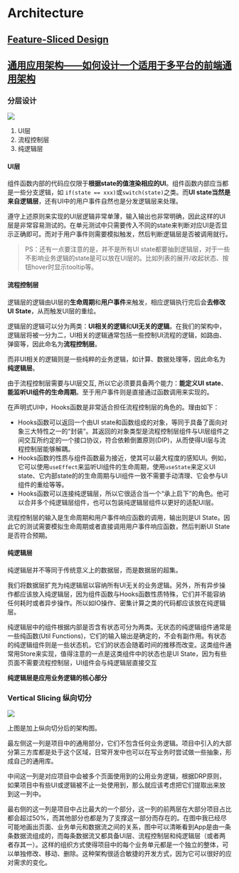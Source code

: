 # Architecture


## [Feature-Sliced Design](https://feature-sliced.design/)

## [通用应用架构——如何设计一个适用于多平台的前端通用架构](https://juejin.cn/post/7390569548367970314)

### 分层设计

![](./image/architecture_1_layer.png)

1. UI层
2. 流程控制层
3. 纯逻辑层

#### UI层

组件函数内部的代码应仅限于**根据state的值渲染相应的UI**。组件函数内部应当都是一些分支逻辑，如 `if(state == xxx)`或`switch(state)`之类。而**UI state当然是来自逻辑层**，还有UI中的用户事件自然也是分发逻辑层来处理。


遵守上述原则来实现的UI层逻辑非常单薄，输入输出也非常明确，因此这样的UI层是非常容易测试的。在单元测试中只需要传入不同的state来判断对应UI是否显示正确即可。而对于用户事件则需要模拟触发，然后判断逻辑层是否被调用就行。

> PS：还有一点要注意的是，并不是所有UI state都要抽到逻辑层，对于一些不影响业务逻辑的state是可以放在UI层的。比如列表的展开/收起状态、按钮hover时显示tooltip等。

#### 流程控制层

逻辑层的逻辑由UI层的**生命周期**和**用户事件**来触发，相应逻辑执行完后会**去修改UI State**，从而触发UI层的重绘。

逻辑层的逻辑可以分为两类：**UI相关的逻辑**和**UI无关的逻辑**。在我们的架构中，逻辑层将被一分为二，UI相关的逻辑通常包括一些控制UI流程的逻辑，如路由、弹窗等，因此命名为**流程控制层**。

而非UI相关的逻辑则是一些纯粹的业务逻辑，如计算、数据处理等，因此命名为**纯逻辑层**。

由于流程控制层需要与UI层交互, 所以它必须要具备两个能力：**能定义UI state**、**能监听UI组件的生命周期**。至于用户事件则是直接通过函数调用来实现的。

在声明式UI中，Hooks函数是非常适合担任流程控制层的角色的。理由如下：

- Hooks函数可以返回一个由UI state和函数组成的对象，等同于具备了面向对象三大特性之一的“封装”。其返回的对象类型是流程控制层组件与UI层组件之间交互所约定的一个接口协议，符合依赖倒置原则(DIP)，从而使得UI层与流程控制层能够解耦。
- Hooks函数的性质与组件函数最为接近，使其可以最大程度的感知UI。例如，它可以使用`useEffect`来监听UI组件的生命周期，使用`useState`来定义UI state、它内部state的的生命周期与UI组件一致不需要手动清理、它会参与UI组件的重绘等等。
- Hooks函数可以连接纯逻辑层，所以它很适合当一个“承上启下”的角色。他可以合并多个纯逻辑层组件，也可以包装纯逻辑层组件以更好的适配UI层。

流程控制层的输入是生命周期和用户事件响应函数的调用，输出则是UI State。因此它的测试需要模拟生命周期或者直接调用用户事件响应函数，然后判断UI State是否符合预期。

#### 纯逻辑层

纯逻辑层并不等同于传统意义上的数据层，而是数据层的超集。

我们将数据层扩充为纯逻辑层以容纳所有UI无关的业务逻辑。另外，所有异步操作都应该放入纯逻辑层，因为组件函数与Hooks函数性质特殊，它们并不能容纳任何耗时或者异步操作。所以如IO操作、密集计算之类的代码都应该放在纯逻辑层。

纯逻辑层中的组件根据内部是否含有状态可分为两类。无状态的纯逻辑组件通常是一些纯函数(Util Functions)，它们的输入输出是确定的，不会有副作用。有状态的纯逻辑组件则是一些状态机，它们的状态会随着时间的推移而改变。这类组件通常用Store来实现，值得注意的一点是这类组件中的状态也是UI State，因为有些页面不需要流程控制层，UI组件会与纯逻辑层直接交互

**纯逻辑层是应用业务逻辑的核心部分**

### Vertical Slicing 纵向切分

![](./image/architecture_2_vertical_layer.png)

上图是加上纵向切分后的架构图。

最左侧这一列是项目中的通用部分，它们不包含任何业务逻辑。项目中引入的大部分第三方库都是处于这个区域，日常开发中也可以在写业务时尝试做一些抽象，形成自己的通用库。

中间这一列是对应项目中会被多个页面使用到的公用业务逻辑，根据DRP原则，如果项目中有些UI或逻辑被不止一处使用到，那么就应该考虑把它们提取出来放到这一列中。

最右侧的这一列是项目中占比最大的一个部分，这一列的前两层在大部分项目占比都会超过50%，而其他部分也都是为了支撑这一部分而存在的。在图中我已经尽可能地画出页面、业务单元和数据流之间的关系，图中可以清晰看到App是由一条条数据流组成的，而每条数据流又都具备UI层、流程控制层和纯逻辑层（或者两者存其一）。这样的组织方式使得项目中的每个业务单元都是一个独立的整体，可以单独修改、移动、删除。这种架构很适合敏捷的开发方式，因为它可以很好的应对需求的变化。

